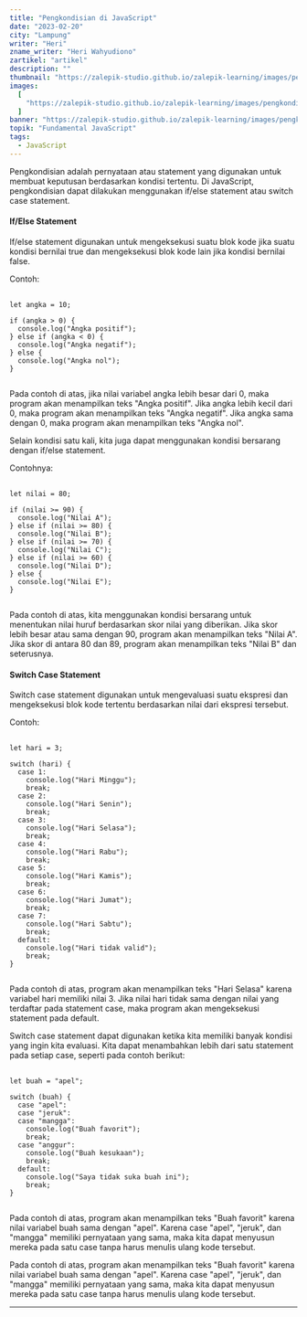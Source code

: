 ```yaml
---
title: "Pengkondisian di JavaScript"
date: "2023-02-20"
city: "Lampung"
writer: "Heri"
zname_writer: "Heri Wahyudiono"
zartikel: "artikel"
description: ""
thumbnail: "https://zalepik-studio.github.io/zalepik-learning/images/pengkondisian-di-javascript/thumbnail.png"
images:
  [
    "https://zalepik-studio.github.io/zalepik-learning/images/pengkondisian-di-javascript/images.png",
  ]
banner: "https://zalepik-studio.github.io/zalepik-learning/images/pengkondisian-di-javascript/banner.png"
topik: "Fundamental JavaScript"
tags:
  - JavaScript
---
```


Pengkondisian adalah pernyataan atau statement yang digunakan untuk membuat keputusan berdasarkan kondisi tertentu. Di JavaScript, pengkondisian dapat dilakukan menggunakan if/else statement atau switch case statement.

#### If/Else Statement

If/else statement digunakan untuk mengeksekusi suatu blok kode jika suatu kondisi bernilai true dan mengeksekusi blok kode lain jika kondisi bernilai false.

Contoh:

<pre class="language-javascript">
  <code class="language-javascript">
let angka = 10;

if (angka > 0) {
  console.log("Angka positif");
} else if (angka < 0) {
  console.log("Angka negatif");
} else {
  console.log("Angka nol");
}
  </code>
</pre>

<div class="zbarisbaru"></div>

Pada contoh di atas, jika nilai variabel angka lebih besar dari 0, maka program akan menampilkan teks "Angka positif". Jika angka lebih kecil dari 0, maka program akan menampilkan teks "Angka negatif". Jika angka sama dengan 0, maka program akan menampilkan teks "Angka nol".

<div class="zbarisbaru"></div>

Selain kondisi satu kali, kita juga dapat menggunakan kondisi bersarang dengan if/else statement. 

Contohnya:

<pre class="language-javascript">
  <code class="language-javascript">
let nilai = 80;

if (nilai >= 90) {
  console.log("Nilai A");
} else if (nilai >= 80) {
  console.log("Nilai B");
} else if (nilai >= 70) {
  console.log("Nilai C");
} else if (nilai >= 60) {
  console.log("Nilai D");
} else {
  console.log("Nilai E");
}
  </code>
</pre>

Pada contoh di atas, kita menggunakan kondisi bersarang untuk menentukan nilai huruf berdasarkan skor nilai yang diberikan. Jika skor lebih besar atau sama dengan 90, program akan menampilkan teks "Nilai A". Jika skor di antara 80 dan 89, program akan menampilkan teks "Nilai B" dan seterusnya.

#### Switch Case Statement

Switch case statement digunakan untuk mengevaluasi suatu ekspresi dan mengeksekusi blok kode tertentu berdasarkan nilai dari ekspresi tersebut.

Contoh:

<pre class="language-javascript">
  <code class="language-javascript">
let hari = 3;

switch (hari) {
  case 1:
    console.log("Hari Minggu");
    break;
  case 2:
    console.log("Hari Senin");
    break;
  case 3:
    console.log("Hari Selasa");
    break;
  case 4:
    console.log("Hari Rabu");
    break;
  case 5:
    console.log("Hari Kamis");
    break;
  case 6:
    console.log("Hari Jumat");
    break;
  case 7:
    console.log("Hari Sabtu");
    break;
  default:
    console.log("Hari tidak valid");
    break;
}
  </code>
</pre>

Pada contoh di atas, program akan menampilkan teks "Hari Selasa" karena variabel hari memiliki nilai 3. Jika nilai hari tidak sama dengan nilai yang terdaftar pada statement case, maka program akan mengeksekusi statement pada default.

<div class="zbarisbaru"></div>

Switch case statement dapat digunakan ketika kita memiliki banyak kondisi yang ingin kita evaluasi. Kita dapat menambahkan lebih dari satu statement pada setiap case, seperti pada contoh berikut:

<pre class="language-javascript">
  <code class="language-javascript">
let buah = "apel";

switch (buah) {
  case "apel":
  case "jeruk":
  case "mangga":
    console.log("Buah favorit");
    break;
  case "anggur":
    console.log("Buah kesukaan");
    break;
  default:
    console.log("Saya tidak suka buah ini");
    break;
}
  </code>
</pre>

Pada contoh di atas, program akan menampilkan teks "Buah favorit" karena nilai variabel buah sama dengan "apel". Karena case "apel", "jeruk", dan "mangga" memiliki pernyataan yang sama, maka kita dapat menyusun mereka pada satu case tanpa harus menulis ulang kode tersebut.

<div class="zbarisbaru"></div>

Pada contoh di atas, program akan menampilkan teks "Buah favorit" karena nilai variabel buah sama dengan "apel". Karena case "apel", "jeruk", dan "mangga" memiliki pernyataan yang sama, maka kita dapat menyusun mereka pada satu case tanpa harus menulis ulang kode tersebut.


<div class="zbarisbaru"></div>
<div class="zbarisbaru"></div>

---
